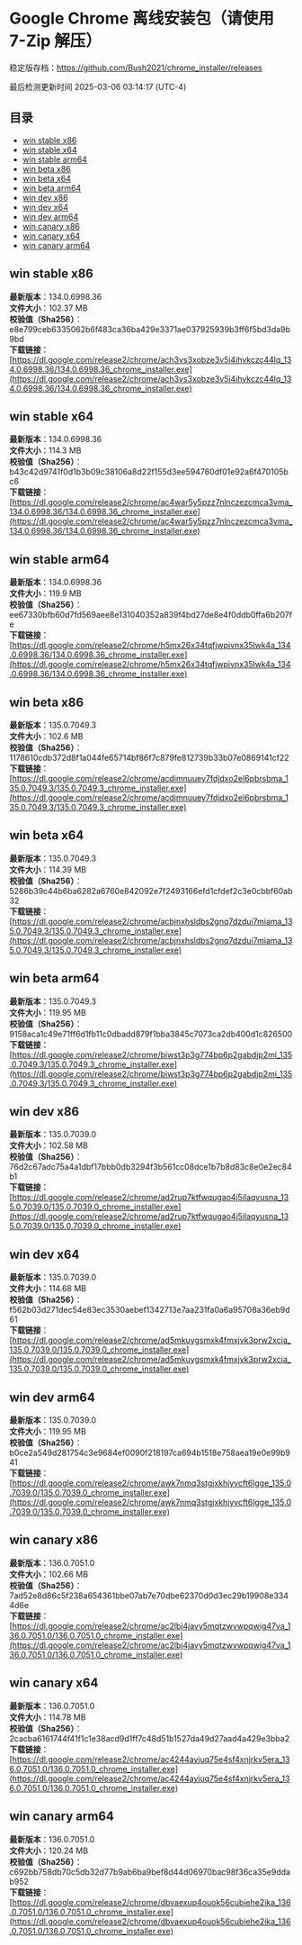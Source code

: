 # Google Chrome 离线安装包（请使用 7-Zip 解压）
稳定版存档：<https://github.com/Bush2021/chrome_installer/releases>

最后检测更新时间
2025-03-06 03:14:17 (UTC-4)

## 目录
* [win stable x86](https://github.com/Bush2021/chrome_installer?tab=readme-ov-file#win-stable-x86)
* [win stable x64](https://github.com/Bush2021/chrome_installer?tab=readme-ov-file#win-stable-x64)
* [win stable arm64](https://github.com/Bush2021/chrome_installer?tab=readme-ov-file#win-stable-arm64)
* [win beta x86](https://github.com/Bush2021/chrome_installer?tab=readme-ov-file#win-beta-x86)
* [win beta x64](https://github.com/Bush2021/chrome_installer?tab=readme-ov-file#win-beta-x64)
* [win beta arm64](https://github.com/Bush2021/chrome_installer?tab=readme-ov-file#win-beta-arm64)
* [win dev x86](https://github.com/Bush2021/chrome_installer?tab=readme-ov-file#win-dev-x86)
* [win dev x64](https://github.com/Bush2021/chrome_installer?tab=readme-ov-file#win-dev-x64)
* [win dev arm64](https://github.com/Bush2021/chrome_installer?tab=readme-ov-file#win-dev-arm64)
* [win canary x86](https://github.com/Bush2021/chrome_installer?tab=readme-ov-file#win-canary-x86)
* [win canary x64](https://github.com/Bush2021/chrome_installer?tab=readme-ov-file#win-canary-x64)
* [win canary arm64](https://github.com/Bush2021/chrome_installer?tab=readme-ov-file#win-canary-arm64)

## win stable x86
**最新版本**：134.0.6998.36  
**文件大小**：102.37 MB  
**校验值（Sha256）**：e8e799ceb6335062b6f483ca36ba429e3371ae037925939b3ff6f5bd3da9b9bd  
**下载链接**：[https://dl.google.com/release2/chrome/ach3vs3xobze3v5i4ihvkczc44lq_134.0.6998.36/134.0.6998.36_chrome_installer.exe](https://dl.google.com/release2/chrome/ach3vs3xobze3v5i4ihvkczc44lq_134.0.6998.36/134.0.6998.36_chrome_installer.exe)  

## win stable x64
**最新版本**：134.0.6998.36  
**文件大小**：114.3 MB  
**校验值（Sha256）**：b43c42d9741f0d1b3b09c38106a8d22f155d3ee594760df01e92a6f470105bc6  
**下载链接**：[https://dl.google.com/release2/chrome/ac4war5y5pzz7nlnczezcmca3vma_134.0.6998.36/134.0.6998.36_chrome_installer.exe](https://dl.google.com/release2/chrome/ac4war5y5pzz7nlnczezcmca3vma_134.0.6998.36/134.0.6998.36_chrome_installer.exe)  

## win stable arm64
**最新版本**：134.0.6998.36  
**文件大小**：119.9 MB  
**校验值（Sha256）**：ee67330bfb60d7fd569aee8e131040352a839f4bd27de8e4f0ddb0ffa6b207fe  
**下载链接**：[https://dl.google.com/release2/chrome/h5mx26x34tqfjwpivnx35lwk4a_134.0.6998.36/134.0.6998.36_chrome_installer.exe](https://dl.google.com/release2/chrome/h5mx26x34tqfjwpivnx35lwk4a_134.0.6998.36/134.0.6998.36_chrome_installer.exe)  

## win beta x86
**最新版本**：135.0.7049.3  
**文件大小**：102.6 MB  
**校验值（Sha256）**：1178610cdb372d8f1a044fe65714bf86f7c879fe812739b33b07e0869141cf22  
**下载链接**：[https://dl.google.com/release2/chrome/acdimnuuey7fdjdxo2el6pbrsbma_135.0.7049.3/135.0.7049.3_chrome_installer.exe](https://dl.google.com/release2/chrome/acdimnuuey7fdjdxo2el6pbrsbma_135.0.7049.3/135.0.7049.3_chrome_installer.exe)  

## win beta x64
**最新版本**：135.0.7049.3  
**文件大小**：114.39 MB  
**校验值（Sha256）**：5286b39c44b6ba6282a6760e842092e7f2493166efd1cfdef2c3e0cbbf60ab32  
**下载链接**：[https://dl.google.com/release2/chrome/acbjnxhsldbs2gnq7dzdui7miama_135.0.7049.3/135.0.7049.3_chrome_installer.exe](https://dl.google.com/release2/chrome/acbjnxhsldbs2gnq7dzdui7miama_135.0.7049.3/135.0.7049.3_chrome_installer.exe)  

## win beta arm64
**最新版本**：135.0.7049.3  
**文件大小**：119.95 MB  
**校验值（Sha256）**：9158aca1c49e71ff6d1fb11c0dbadd879f1bba3845c7073ca2db400d1c826500  
**下载链接**：[https://dl.google.com/release2/chrome/biwst3p3g774bp6p2gabdjp2mi_135.0.7049.3/135.0.7049.3_chrome_installer.exe](https://dl.google.com/release2/chrome/biwst3p3g774bp6p2gabdjp2mi_135.0.7049.3/135.0.7049.3_chrome_installer.exe)  

## win dev x86
**最新版本**：135.0.7039.0  
**文件大小**：102.58 MB  
**校验值（Sha256）**：76d2c67adc75a4a1dbf17bbb0db3294f3b561cc08dce1b7b8d83c8e0e2ec84b1  
**下载链接**：[https://dl.google.com/release2/chrome/ad2rup7ktfwqugao4j5ilaqyusna_135.0.7039.0/135.0.7039.0_chrome_installer.exe](https://dl.google.com/release2/chrome/ad2rup7ktfwqugao4j5ilaqyusna_135.0.7039.0/135.0.7039.0_chrome_installer.exe)  

## win dev x64
**最新版本**：135.0.7039.0  
**文件大小**：114.68 MB  
**校验值（Sha256）**：f562b03d271dec54e83ec3530aebef1342713e7aa231fa0a6a95708a36eb9d61  
**下载链接**：[https://dl.google.com/release2/chrome/ad5mkuygsmxk4fmxjvk3prw2xcia_135.0.7039.0/135.0.7039.0_chrome_installer.exe](https://dl.google.com/release2/chrome/ad5mkuygsmxk4fmxjvk3prw2xcia_135.0.7039.0/135.0.7039.0_chrome_installer.exe)  

## win dev arm64
**最新版本**：135.0.7039.0  
**文件大小**：119.95 MB  
**校验值（Sha256）**：b0ce2a549d281754c3e9684ef0090f218197ca694b1518e758aea19e0e99b941  
**下载链接**：[https://dl.google.com/release2/chrome/awk7nmq3stgjxkhiyvcft6lgge_135.0.7039.0/135.0.7039.0_chrome_installer.exe](https://dl.google.com/release2/chrome/awk7nmq3stgjxkhiyvcft6lgge_135.0.7039.0/135.0.7039.0_chrome_installer.exe)  

## win canary x86
**最新版本**：136.0.7051.0  
**文件大小**：102.66 MB  
**校验值（Sha256）**：7ad52e8d86c5f238a654361bbe07ab7e70dbe62370d0d3ec29b19908e3344d6e  
**下载链接**：[https://dl.google.com/release2/chrome/ac2lbj4javy5mqtzwvwpqwig47va_136.0.7051.0/136.0.7051.0_chrome_installer.exe](https://dl.google.com/release2/chrome/ac2lbj4javy5mqtzwvwpqwig47va_136.0.7051.0/136.0.7051.0_chrome_installer.exe)  

## win canary x64
**最新版本**：136.0.7051.0  
**文件大小**：114.78 MB  
**校验值（Sha256）**：2cacba6161744f41f1c1e38acd9d1ff7c48d51b1527da49d27aad4a429e3bba2  
**下载链接**：[https://dl.google.com/release2/chrome/ac4244ayjuq75e4sf4xnjrkv5era_136.0.7051.0/136.0.7051.0_chrome_installer.exe](https://dl.google.com/release2/chrome/ac4244ayjuq75e4sf4xnjrkv5era_136.0.7051.0/136.0.7051.0_chrome_installer.exe)  

## win canary arm64
**最新版本**：136.0.7051.0  
**文件大小**：120.24 MB  
**校验值（Sha256）**：c692bb758db70c5db32d77b9ab6ba9bef8d44d06970bac98f36ca35e9ddab952  
**下载链接**：[https://dl.google.com/release2/chrome/dbvaexup4ouok56cubiehe2ika_136.0.7051.0/136.0.7051.0_chrome_installer.exe](https://dl.google.com/release2/chrome/dbvaexup4ouok56cubiehe2ika_136.0.7051.0/136.0.7051.0_chrome_installer.exe)  

